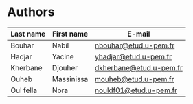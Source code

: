 # Authors
| Last name | First name | E-mail |
|---|---|---|
| Bouhar | Nabil | nbouhar@etud.u-pem.fr |
| Hadjar | Yacine | yhadjar@etud.u-pem.fr |
| Kherbane | Djouher | dkherbane@etud.u-pem.fr |
| Ouheb | Massinissa | mouheb@etud.u-pem.fr  |
| Oul fella | Nora | nouldf01@etud.u-pem.fr |
